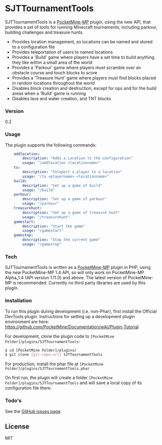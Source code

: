 # SJTTournamentTools

SJTTournamentTools is a [PocketMine-MP] plugin, using the new API, that provides a set of tools for running Minecraft tournaments, including parkour, building challenges and treasure hunts.

  - Provides location management, so locations can be named and stored to a configuration file
  - Provides teleportation of users to named locations
  - Provides a 'Build' game where players have a set time to build anything they like within a small area of the world
  - Provides a 'Parkour' game where players must scramble over an obstacle course and touch blocks to score
  - Provides a 'Treasure Hunt' game where players must find blocks placed in random locations throughout the world
  - Disables block creation and destruction, except for ops and for the build areas when a 'Build' game is running
  - Disables lava and water creation, and TNT blocks


### Version
0.2

### Usage

The plugin supports the following commands:

```yaml
    addlocation:
        description: "Adds a Location to the configuration"
        usage: "/addlocation <locationname>"
    tu:
        description: "Teleport a player to a location"
        usage: "/tu <playername> <locationname>"
    build:
        description: "Set up a game of build"
        usage: "/build"
    parkour:
        description: "Set up a game of parkour"
        usage: "/parkour"
    treasurehunt:
        description: "Set up a game of treasure hunt"
        usage: "/treasurehunt"
    gamestart:
        description: "Start the game"
        usage: "/gamestart"
    gamestop:
        description: "Stop the current game"
        usage: "/gamestop"
```

### Tech

SJTTournamentTools is written as a [PocketMine-MP] plugin in PHP, using the new PocketMine-MP 1.4 API, so will only work on PocketMine-MP Alpha_1.4 (API version 1.11.0) and above.  The latest version of PocketMine-MP is recommended.  Currently no third party libraries are used by this plugin.

### Installation

To run this plugin during development (i.e. non-Phar), first install the Official DevTools plugin. Instructions for setting up a development plugin environment are here: https://github.com/PocketMine/Documentation/wiki/Plugin-Tutorial

For development, clone the plugin code to `[PocketMine Folder]/plugins/SJTTournamentTools`:

```sh
$ cd [PocketMine Folder]/plugins/
$ git clone [git-repo-url] SJTTournamentTools
```

For production, install the phar file at `[PocketMine Folder]/plugins/SJTTournamentTools.phar`

On first run, the plugin will create a folder `[PocketMine Folder]/plugins/SJTTournamentTools` and will save a local copy of its configuration file there.


### Todo's

See the [GitHub issues page].


License
----

MIT


[PocketMine-MP]:http://www.pocketmine.net/
[GitHub issues page]:../../issues

